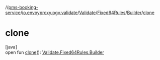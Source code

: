 //[pms-booking-service](../../../../../index.md)/[io.envoyproxy.pgv.validate](../../../index.md)/[Validate](../../index.md)/[Fixed64Rules](../index.md)/[Builder](index.md)/[clone](clone.md)

# clone

[java]\
open fun [clone](clone.md)(): [Validate.Fixed64Rules.Builder](index.md)